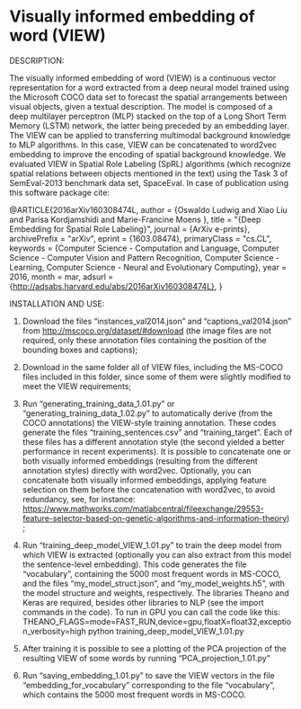 # Visually informed embedding of word (VIEW)

DESCRIPTION:

The visually informed embedding of word (VIEW) is a continuous vector representation for a word extracted from a deep neural model trained using the Microsoft COCO data set to forecast the spatial arrangements between visual objects, given a textual description. The model is composed of a deep multilayer perceptron (MLP) stacked on the top of a Long Short Term Memory (LSTM) network, the latter being preceded by an embedding layer. The VIEW can be applied to transferring multimodal background knowledge to MLP algorithms.  In this case, VIEW can be concatenated to word2vec embedding to improve the encoding of spatial background knowledge. We evaluated VIEW in Spatial Role Labeling (SpRL) algorithms (which recognize spatial relations between objects mentioned in the text) using the Task 3 of SemEval-2013 benchmark data set, SpaceEval. In case of publication using this software package cite:

@ARTICLE{2016arXiv160308474L,
author = {Oswaldo Ludwig and Xiao Liu and Parisa Kordjamshidi and Marie-Francine Moens
},
title = "{Deep Embedding for Spatial Role Labeling}",
journal = {ArXiv e-prints},
archivePrefix = "arXiv",
eprint = {1603.08474},
primaryClass = "cs.CL",
keywords = {Computer Science - Computation and Language, Computer Science - Computer Vision and Pattern Recognition, Computer Science - Learning, Computer Science - Neural and Evolutionary Computing},
year = 2016,
month = mar,
adsurl = {http://adsabs.harvard.edu/abs/2016arXiv160308474L},
}

INSTALLATION AND USE:

1) Download the files “instances_val2014.json” and “captions_val2014.json” from http://mscoco.org/dataset/#download (the image files are not required, only these annotation files containing the position of the bounding boxes and captions);

2) Download in the same folder all of VIEW files, including the MS-COCO files included in this folder, since some of them were slightly modified to meet the VIEW requirements;

3) Run “generating_training_data_1.01.py” or “generating_training_data_1.02.py”  to automatically derive (from the COCO annotations) the VIEW-style training annotation. These codes generate the files “training_sentences.csv” and “training_target”. Each of these files has a different annotation style (the second yielded a better performance in recent experiments). It is possible to concatenate one or both visually informed embeddings (resulting from the different annotation styles) directly with word2vec. Optionally, you can concatenate both visually informed embeddings, applying feature selection on them before the concatenation with word2vec, to avoid redundancy, see, for instance:
https://www.mathworks.com/matlabcentral/fileexchange/29553-feature-selector-based-on-genetic-algorithms-and-information-theory) ;

4) Run “training_deep_model_VIEW_1.01.py” to train the deep model from which VIEW is extracted (optionally you can also extract from this model the sentence-level embedding). This code generates the file “vocabulary”, containing the 5000 most frequent words in MS-COCO, and  the files “my_model_struct.json”, and “my_model_weights.h5”, with the model structure and weights, respectively. The libraries Theano and Keras are required, besides other libraries to NLP (see the import commands in the code). To run in GPU you can call the code like this: THEANO_FLAGS=mode=FAST_RUN,device=gpu,floatX=float32,exception_verbosity=high python training_deep_model_VIEW_1.01.py

5) After training it is possible to see a plotting of the PCA projection of the resulting VIEW of some words by running “PCA_projection_1.01.py”

6) Run “saving_embedding_1.01.py” to save the VIEW vectors in the file “embedding_for_vocabulary” corresponding to the file “vocabulary”, which contains the 5000 most frequent words in MS-COCO. 
